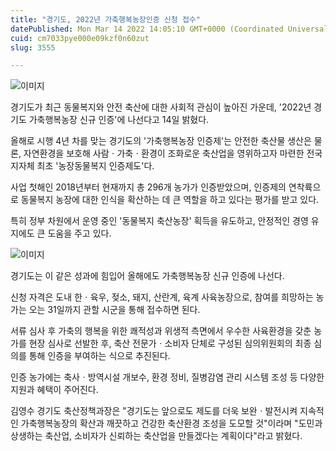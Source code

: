 ```yaml
---
title: "경기도, 2022년 가축행복농장인증 신청 접수"
datePublished: Mon Mar 14 2022 14:05:10 GMT+0000 (Coordinated Universal Time)
cuid: cm7033pye000e09kzf0n60zut
slug: 3555

---
```



![이미지](https://cdn.hashnode.com/res/hashnode/image/upload/v1739254294438/8f5d18ef-7d52-4a61-99c5-f02409621c18.jpeg)

경기도가 최근 동물복지와 안전 축산에 대한 사회적 관심이 높아진 가운데, '2022년 경기도 가축행복농장 신규 인증'에 나선다고 14일 밝혔다.

올해로 시행 4년 차를 맞는 경기도의 '가축행복농장 인증제'는 안전한 축산물 생산은 물론, 자연환경을 보호해 사람ㆍ가축ㆍ환경이 조화로운 축산업을 영위하고자 마련한 전국 지자체 최초 '농장동물복지 인증제도'다.

사업 첫해인 2018년부터 현재까지 총 296개 농가가 인증받았으며, 인증제의 연착륙으로 동물복지 농장에 대한 인식을 확산하는 데 큰 역할을 하고 있다는 평가를 받고 있다.

특히 정부 차원에서 운영 중인 '동물복지 축산농장' 획득을 유도하고, 안정적인 경영 유지에도 큰 도움을 주고 있다.

![이미지](https://cdn.hashnode.com/res/hashnode/image/upload/v1739254297040/eddee8e4-78df-4756-b4ff-dfce47191921.jpeg)

경기도는 이 같은 성과에 힘입어 올해에도 가축행복농장 신규 인증에 나선다.

신청 자격은 도내 한ㆍ육우, 젖소, 돼지, 산란계, 육계 사육농장으로, 참여를 희망하는 농가는 오는 31일까지 관할 시군을 통해 접수하면 된다.

서류 심사 후 가축의 행복을 위한 쾌적성과 위생적 측면에서 우수한 사육환경을 갖춘 농가를 현장 심사로 선발한 후, 축산 전문가ㆍ소비자 단체로 구성된 심의위원회의 최종 심의를 통해 인증을 부여하는 식으로 추진된다.

인증 농가에는 축사ㆍ방역시설 개보수, 환경 정비, 질병감염 관리 시스템 조성 등 다양한 지원과 혜택이 주어진다.

김영수 경기도 축산정책과장은 "경기도는 앞으로도 제도를 더욱 보완ㆍ발전시켜 지속적인 가축행복농장의 확산과 깨끗하고 건강한 축산환경 조성을 도모할 것"이라며 "도민과 상생하는 축산업, 소비자가 신뢰하는 축산업을 만들겠다는 계획이다"라고 밝혔다.